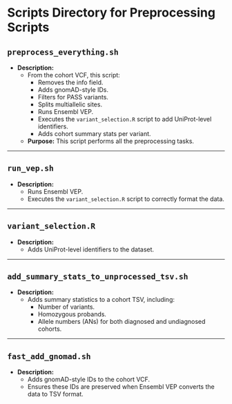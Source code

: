 # Scripts Directory for Preprocessing Scripts

## `preprocess_everything.sh`
- **Description:**
  - From the cohort VCF, this script:
    - Removes the info field.
    - Adds gnomAD-style IDs.
    - Filters for PASS variants.
    - Splits multiallelic sites.
    - Runs Ensembl VEP.
    - Executes the `variant_selection.R` script to add UniProt-level identifiers.
    - Adds cohort summary stats per variant.
  - **Purpose:** This script performs all the preprocessing tasks.

---

## `run_vep.sh`
- **Description:**
  - Runs Ensembl VEP.
  - Executes the `variant_selection.R` script to correctly format the data.

---

## `variant_selection.R`
- **Description:**
  - Adds UniProt-level identifiers to the dataset.

---

## `add_summary_stats_to_unprocessed_tsv.sh`
- **Description:**
  - Adds summary statistics to a cohort TSV, including:
    - Number of variants.
    - Homozygous probands.
    - Allele numbers (ANs) for both diagnosed and undiagnosed cohorts.

---

## `fast_add_gnomad.sh`
- **Description:**
  - Adds gnomAD-style IDs to the cohort VCF.
  - Ensures these IDs are preserved when Ensembl VEP converts the data to TSV format.

